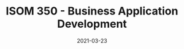 ---
# Page title
title: ISOM 350 - Business Application Development

# Title for the menu link if you wish to use a shorter link title, otherwise remove this option.
linktitle: Linked Templates

# Page summary for search engines.
summary: Second programming course for MIS majors utilizing Python to build data-driven business applications.

# Date page published
date: 2021-03-23

# Academic page type (do not modify).
type: book

# Position of this page in the menu. Remove this option to sort alphabetically.
weight: 8

draft: True


---